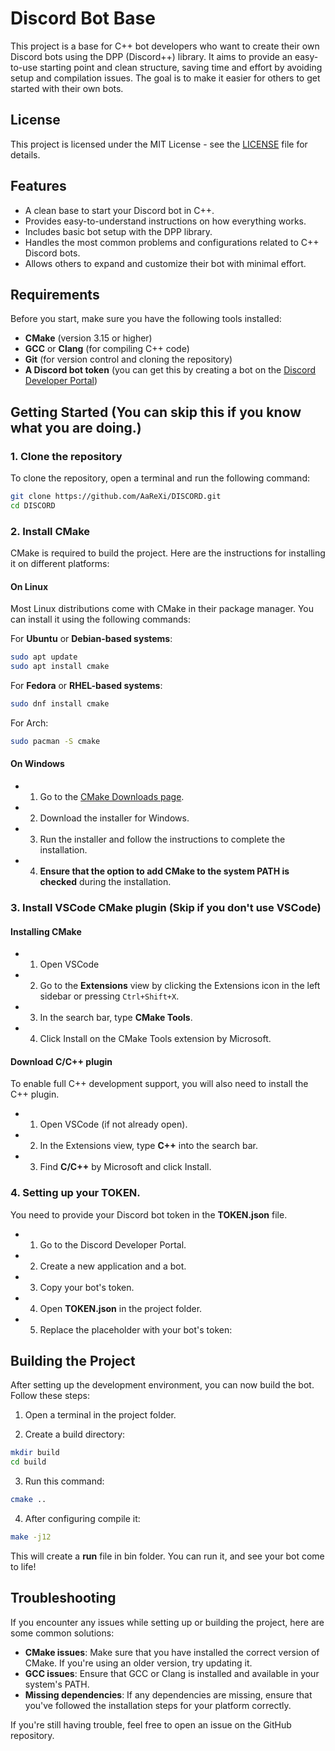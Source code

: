 # Discord Bot Base

This project is a base for C++ bot developers who want to create their own Discord bots using the DPP (Discord++) library. It aims to provide an easy-to-use starting point and clean structure, saving time and effort by avoiding setup and compilation issues. The goal is to make it easier for others to get started with their own bots.

## License

This project is licensed under the MIT License - see the [LICENSE](LICENSE) file for details.

## Features

- A clean base to start your Discord bot in C++.
- Provides easy-to-understand instructions on how everything works.
- Includes basic bot setup with the DPP library.
- Handles the most common problems and configurations related to C++ Discord bots.
- Allows others to expand and customize their bot with minimal effort.

## Requirements

Before you start, make sure you have the following tools installed:

- **CMake** (version 3.15 or higher)
- **GCC** or **Clang** (for compiling C++ code)
- **Git** (for version control and cloning the repository)
- **A Discord bot token** (you can get this by creating a bot on the [Discord Developer Portal](https://discord.com/developers/applications))

## Getting Started (You can skip this if you know what you are doing.)

### 1. Clone the repository

To clone the repository, open a terminal and run the following command:

```bash
git clone https://github.com/AaReXi/DISCORD.git
cd DISCORD
```

### 2. Install CMake

CMake is required to build the project. Here are the instructions for installing it on different platforms:

#### On Linux

Most Linux distributions come with CMake in their package manager. You can install it using the following commands:

For **Ubuntu** or **Debian-based systems**:

```bash
sudo apt update
sudo apt install cmake
```

For **Fedora** or **RHEL-based systems**:
```bash
sudo dnf install cmake
```

For Arch:
```bash
sudo pacman -S cmake
```

#### On Windows

- 1. Go to the [CMake Downloads page](https://cmake.org/download/).
- 2. Download the installer for Windows.
- 3. Run the installer and follow the instructions to complete the installation.
- 4. **Ensure that the option to add CMake to the system PATH is checked** during the installation.

### 3. Install VSCode CMake plugin (Skip if you **don't use** VSCode)

#### Installing CMake

- 1. Open VSCode
- 2. Go to the **Extensions** view by clicking the Extensions icon in the left sidebar or pressing `Ctrl+Shift+X`.
- 3. In the search bar, type **CMake Tools**.
- 4. Click Install on the CMake Tools extension by Microsoft.

#### Download C/C++ plugin

To enable full C++ development support, you will also need to install the C++ plugin.

- 1. Open VSCode (if not already open).
- 2. In the Extensions view, type **C++** into the search bar.
- 3. Find **C/C++** by Microsoft and click Install.

### 4. Setting up your TOKEN.

You need to provide your Discord bot token in the **TOKEN.json** file.

- 1. Go to the Discord Developer Portal.
- 2. Create a new application and a bot.
- 3. Copy your bot's token.
- 4. Open **TOKEN.json** in the project folder.
- 5. Replace the placeholder with your bot's token:

## Building the Project

After setting up the development environment, you can now build the bot. Follow these steps:

1. Open a terminal in the project folder.

2. Create a build directory:
```bash
mkdir build
cd build
```

3. Run this command:
```bash
cmake ..
```

4. After configuring compile it:
```bash
make -j12
```

This will create a **run** file in bin folder. You can run it, and see your bot come to life!

## Troubleshooting

If you encounter any issues while setting up or building the project, here are some common solutions:

- **CMake issues**: Make sure that you have installed the correct version of CMake. If you're using an older version, try updating it.
- **GCC issues**: Ensure that GCC or Clang is installed and available in your system's PATH.
- **Missing dependencies**: If any dependencies are missing, ensure that you've followed the installation steps for your platform correctly.

If you're still having trouble, feel free to open an issue on the GitHub repository.
